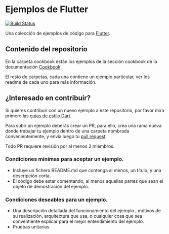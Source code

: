 # Ejemplos de Flutter

[![Build Status](https://travis-ci.org/flutter-es/ejemplos.svg?branch=master)](https://travis-ci.org/flutter-es/ejemplos)

Una colección de ejemplos de código para
[Flutter](https://flutter-es.io).

## Contenido del repositorio

En la carpeta cookbook están los ejemplos de la sección cookbook de la documentación 
[Cookbook](https://flutter-es.io/cookbook).

El resto de carpetas, cada una contiene un ejemplo particular, ver los readme de cada uno para más información.

<!--- 
## Indice

Estos son los ejemplos disponibles:

| Carpeta | Descripción |
|--------|-----|
-->

## ¿Interesado en contribuir?

Si quieres contribuir con un nuevo ejemplo a este repositorio, por favor 
mira primero las [guías de estilo Dart](https://www.dartlang.org/guides/language/effective-dart/style).

Para subir un ejemplo deberás crear un PR, para ello, crea una rama nueva donde trabajar tu ejemplo dentro de una carpeta nombrada convenientemente, y envia luego tu [pull request](https://github.com/flutter-es/plugins/pulls).

Todo PR requiere revisión por al menos 2 miembros.

### Condiciones mínimas para aceptar un ejemplo.

* Incluye un fichero README.md que contenga al menos, un título, y una descripción corta.
* El código debe estar comentando, al menos aquellas partes que sean el objeto de demostración del ejemplo.

### Condiciones deseables para un ejemplo.

* Una descripción detallada del funcionamiento del ejemplo , mótivos de su realización, arquitectura que usa, o cualquier cosa que sea conventiente explicar para el mejor entendimiento del ejemplo.
* Pruebas unitarias.








